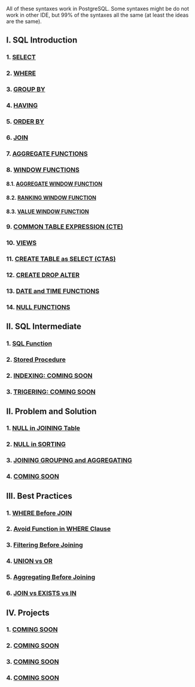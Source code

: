 All of these syntaxes work in PostgreSQL. Some syntaxes might be do not work in other IDE, but 99% of the syntaxes all the same (at least the ideas are the same).
## I. SQL Introduction

### 1. [SELECT](https://github.com/imdwipayana/DB-Browser-for-SQLite/tree/main/SQL%20Introduction/SELECT)
### 2. [WHERE](https://github.com/imdwipayana/DB-Browser-for-SQLite/tree/main/SQL%20Introduction/WHERE)
### 3. [GROUP BY](https://github.com/imdwipayana/DB-Browser-for-SQLite/tree/main/SQL%20Introduction/GROUP%20BY)
### 4. [HAVING](https://github.com/imdwipayana/DB-Browser-for-SQLite/tree/main/SQL%20Introduction/HAVING)
### 5. [ORDER BY]()
### 6. [JOIN]()
### 7. [AGGREGATE FUNCTIONS]()



### 8. [WINDOW FUNCTIONS]()
#### 8.1. [AGGREGATE WINDOW FUNCTION]()
#### 8.2. [RANKING WINDOW FUNCTION]()
#### 8.3. [VALUE WINDOW FUNCTION]()


### 9. [COMMON TABLE EXPRESSION (CTE)]()
### 10. [VIEWS]()
### 11. [CREATE TABLE as SELECT (CTAS)]()
### 12. [CREATE DROP ALTER]()
### 13. [DATE and TIME FUNCTIONS]()
### 14. [NULL FUNCTIONS]()

## II. SQL Intermediate
### 1. [SQL Function]()
### 2. [Stored Procedure]()
### 2. [INDEXING: COMING SOON]()
### 3. [TRIGERING: COMING SOON]()


## II. Problem and Solution
### 1. [NULL in JOINING Table](https://github.com/imdwipayana/PostgreSQL/tree/main/Problem%20and%20Solution/NULL%20in%20JOINING%20Table)
### 2. [NULL in SORTING](https://github.com/imdwipayana/PostgreSQL/tree/main/Problem%20and%20Solution/NULL%20in%20SORTING)
### 3. [JOINING GROUPING and AGGREGATING](https://github.com/imdwipayana/PostgreSQL/tree/main/Problem%20and%20Solution/JOINNING%20GROUPING%20AGGREGATING)
### 4. [COMING SOON](https://github.com/imdwipayana/PostgreSQL/tree/main/Practice/SELECT)

## III. Best Practices
### 1. [WHERE Before JOIN](https://github.com/imdwipayana/PostgreSQL/tree/main/Best%20Practices/WHERE%20Before%20JOIN)
### 2. [Avoid Function in WHERE Clause](https://github.com/imdwipayana/PostgreSQL/tree/main/Best%20Practices/Avoid%20Function%20in%20WHERE%20Clause)
### 3. [Filtering Before Joining](https://github.com/imdwipayana/PostgreSQL/tree/main/Best%20Practices/Filtering%20Before%20Joining)
### 4. [UNION vs OR](https://github.com/imdwipayana/PostgreSQL/tree/main/Best%20Practices/UNION%20vs%20OR)
### 5. [Aggregating Before Joining](https://github.com/imdwipayana/PostgreSQL/tree/main/Best%20Practices/Aggregating%20Before%20Joining)
### 6. [JOIN vs EXISTS vs IN](https://github.com/imdwipayana/PostgreSQL/tree/main/Best%20Practices/JOIN%20vs%20EXISTS%20vs%20IN)

## IV. Projects
### 1. [COMING SOON](https://github.com/imdwipayana/PostgreSQL/tree/main/Practice/SELECT)
### 2. [COMING SOON](https://github.com/imdwipayana/PostgreSQL/tree/main/Practice/SELECT)
### 3. [COMING SOON](https://github.com/imdwipayana/PostgreSQL/tree/main/Practice/SELECT)
### 4. [COMING SOON](https://github.com/imdwipayana/PostgreSQL/tree/main/Practice/SELECT)
